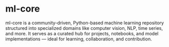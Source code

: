 # ml-core
ml-core is a community-driven, Python-based machine learning repository structured into specialized domains like computer vision, NLP, time series, and more. It serves as a curated hub for projects, notebooks, and model implementations — ideal for learning, collaboration, and contribution.

